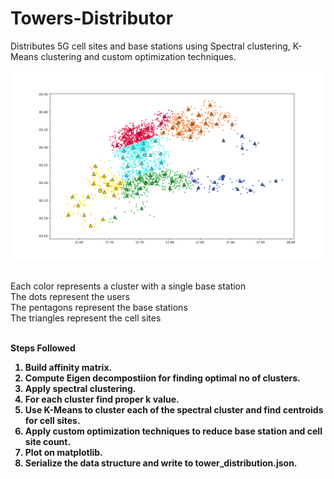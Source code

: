 # Towers-Distributor
Distributes 5G cell sites and base stations using Spectral clustering, K-Means clustering and custom optimization techniques.

![Output plotted using matplotlib](https://github.com/AjayRajNelapudi/Towers-Distributor/blob/master/cellsite-optimization.png)

<br>
Each color represents a cluster with a single base station<br>
The dots represent the users<br>
The pentagons represent the base stations<br>
The triangles represent the cell sites<br>
<br>

<b>Steps Followed<b><br>
1. Build affinity matrix.<br>
2. Compute Eigen decompostiion for finding optimal no of clusters.<br>
3. Apply spectral clustering.<br>
4. For each cluster find proper k value.<br>
5. Use K-Means to cluster each of the spectral cluster and find centroids for cell sites.<br>
6. Apply custom optimization techniques to reduce base station and cell site count.<br>
7. Plot on matplotlib.<br>
8. Serialize the data structure and write to tower_distribution.json.<br>